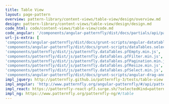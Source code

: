 ```yaml
---
title: Table View
layout: page-pattern
overview: pattern-library/content-views/table-view/design/overview.md
design: pattern-library/content-views/table-view/design/design.md
code_html: code/content-views/table-view/code.md
code_angular: '/components/angular-patternfly/dist/docs/partials/api/patternfly.table.component.pfTableView - Basic.html'
url-js-extra: [
'components/angular-patternfly/dist/docs/grunt-scripts/angular-datatables.js',
'components/angular-patternfly/dist/docs/grunt-scripts/dataTables.select.js',
'components/patternfly/dist/js/patternfly.dataTables.pfEmpty.min.js',
'components/patternfly/dist/js/patternfly.dataTables.pfFilter.min.js',
'components/patternfly/dist/js/patternfly.dataTables.pfPagination.min.js',
'components/patternfly/dist/js/patternfly.dataTables.pfResize.min.js',
'components/patternfly/dist/js/patternfly.dataTables.pfSelect.min.js',
'components/angular-patternfly/dist/docs/grunt-scripts/angular-drag-and-drop-lists.js']
impl_jquery: http://patternfly.github.io/patternfly-3/tests/table-view.html
impl_angular: 'http://www.patternfly.org/angular-patternfly/#/api/patternfly.table.component:pfTableView - Basic'
impl_react: https://patternfly-react-pf3.surge.sh/?selectedKind=patternfly-react%2FContent%20Views%2FTable%20View&selectedStory=Client%20Paginated%20Table
impl_ng: https://www.patternfly.org/patternfly-ng/#/table
---
```

